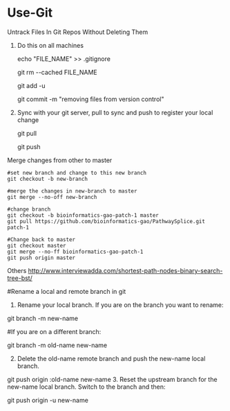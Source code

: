 # Use-Git

Untrack Files In Git Repos Without Deleting Them

1. Do this on all machines

    echo "FILE_NAME" >> .gitignore

    git rm --cached FILE_NAME

    git add -u

    git commit -m "removing files from version control"

2. Sync with your git server, pull to sync and push to register your local change

    git pull

    git push
    
Merge changes from other to master
    
    #set new branch and change to this new branch
    git checkout -b new-branch
     
    #merge the changes in new-branch to master 
    git merge --no-off new-branch
 
    #change branch
    git checkout -b bioinformatics-gao-patch-1 master
    git pull https://github.com/bioinformatics-gao/PathwaySplice.git patch-1    
    
    #Change back to master
    git checkout master    
    git merge --no-ff bioinformatics-gao-patch-1
    git push origin master

Others
http://www.interviewadda.com/shortest-path-nodes-binary-search-tree-bst/



#Rename a local and remote branch in git

1. Rename your local branch.
If you are on the branch you want to rename:

git branch -m new-name

#If you are on a different branch:

git branch -m old-name new-name

2. Delete the old-name remote branch and push the new-name local branch.

git push origin :old-name new-name
3. Reset the upstream branch for the new-name local branch.
Switch to the branch and then:

git push origin -u new-name
